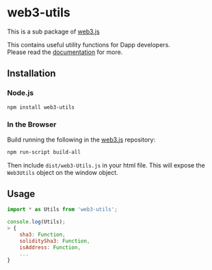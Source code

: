 # web3-utils

This is a sub package of [web3.js][repo]

This contains useful utility functions for Dapp developers.   
Please read the [documentation][docs] for more.

## Installation

### Node.js

```bash
npm install web3-utils
```

### In the Browser

Build running the following in the [web3.js][repo] repository:

```bash
npm run-script build-all
```

Then include `dist/web3-Utils.js` in your html file.
This will expose the `Web3Utils` object on the window object.


## Usage

```js
import * as Utils from 'web3-utils';

console.log(Utils);
> {
    sha3: Function,
    soliditySha3: Function,
    isAddress: Function,
    ...
}
```


[docs]: http://web3js.readthedocs.io/en/1.0/
[repo]: https://github.com/ethereum/web3.js


